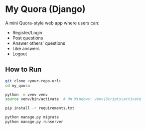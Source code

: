 # My Quora (Django)

A mini Quora-style web app where users can:

- Register/Login
- Post questions
- Answer others' questions
- Like answers
- Logout

## How to Run

```bash
git clone <your-repo-url>
cd my_quora

python -m venv venv
source venv/bin/activate  # On Windows: venv\Scripts\activate

pip install -r requirements.txt

python manage.py migrate
python manage.py runserver
